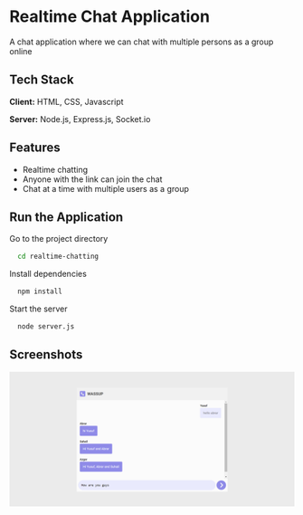 
# Realtime Chat Application

A chat application where we can chat with multiple persons as a group online


## Tech Stack

**Client:** HTML, CSS, Javascript

**Server:**  Node.js, Express.js, Socket.io


## Features

- Realtime chatting
- Anyone with the link can join the chat
- Chat at a time with multiple users as a group


## Run the Application

Go to the project directory

```bash
  cd realtime-chatting
```

Install dependencies

```bash
  npm install
```

Start the server

```bash
  node server.js
```


## Screenshots

![App Screenshot](images/screenshot.png)

